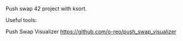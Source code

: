 Push swap 42 project with ksort.


Useful tools:

Push Swap Visualizer
https://github.com/o-reo/push_swap_visualizer
